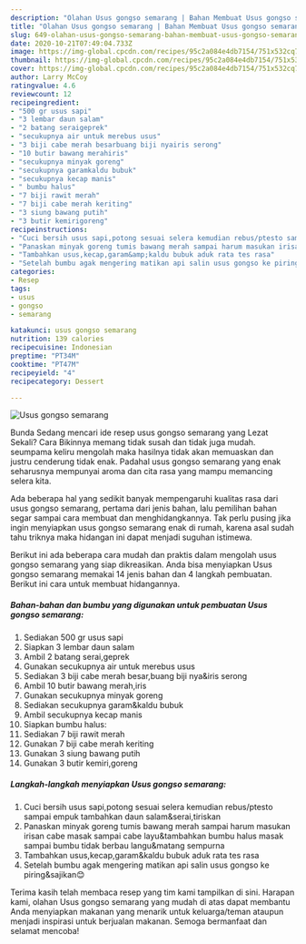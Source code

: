 ```yaml
---
description: "Olahan Usus gongso semarang | Bahan Membuat Usus gongso semarang Yang Menggugah Selera"
title: "Olahan Usus gongso semarang | Bahan Membuat Usus gongso semarang Yang Menggugah Selera"
slug: 649-olahan-usus-gongso-semarang-bahan-membuat-usus-gongso-semarang-yang-menggugah-selera
date: 2020-10-21T07:49:04.733Z
image: https://img-global.cpcdn.com/recipes/95c2a084e4db7154/751x532cq70/usus-gongso-semarang-foto-resep-utama.jpg
thumbnail: https://img-global.cpcdn.com/recipes/95c2a084e4db7154/751x532cq70/usus-gongso-semarang-foto-resep-utama.jpg
cover: https://img-global.cpcdn.com/recipes/95c2a084e4db7154/751x532cq70/usus-gongso-semarang-foto-resep-utama.jpg
author: Larry McCoy
ratingvalue: 4.6
reviewcount: 12
recipeingredient:
- "500 gr usus sapi"
- "3 lembar daun salam"
- "2 batang seraigeprek"
- "secukupnya air untuk merebus usus"
- "3 biji cabe merah besarbuang biji nyairis serong"
- "10 butir bawang merahiris"
- "secukupnya minyak goreng"
- "secukupnya garamkaldu bubuk"
- "secukupnya kecap manis"
- " bumbu halus"
- "7 biji rawit merah"
- "7 biji cabe merah keriting"
- "3 siung bawang putih"
- "3 butir kemirigoreng"
recipeinstructions:
- "Cuci bersih usus sapi,potong sesuai selera kemudian rebus/ptesto sampai empuk tambahkan daun salam&amp;serai,tiriskan"
- "Panaskan minyak goreng tumis bawang merah sampai harum masukan irisan cabe masak sampai cabe layu&amp;tambahkan bumbu halus masak sampai bumbu tidak berbau langu&amp;matang sempurna"
- "Tambahkan usus,kecap,garam&amp;kaldu bubuk aduk rata tes rasa"
- "Setelah bumbu agak mengering matikan api salin usus gongso ke piring&amp;sajikan😊"
categories:
- Resep
tags:
- usus
- gongso
- semarang

katakunci: usus gongso semarang 
nutrition: 139 calories
recipecuisine: Indonesian
preptime: "PT34M"
cooktime: "PT47M"
recipeyield: "4"
recipecategory: Dessert

---
```



![Usus gongso semarang](https://img-global.cpcdn.com/recipes/95c2a084e4db7154/751x532cq70/usus-gongso-semarang-foto-resep-utama.jpg)

Bunda Sedang mencari ide resep usus gongso semarang yang Lezat Sekali? Cara Bikinnya memang tidak susah dan tidak juga mudah. seumpama keliru mengolah maka hasilnya tidak akan memuaskan dan justru cenderung tidak enak. Padahal usus gongso semarang yang enak seharusnya mempunyai aroma dan cita rasa yang mampu memancing selera kita.



Ada beberapa hal yang sedikit banyak mempengaruhi kualitas rasa dari usus gongso semarang, pertama dari jenis bahan, lalu pemilihan bahan segar sampai cara membuat dan menghidangkannya. Tak perlu pusing jika ingin menyiapkan usus gongso semarang enak di rumah, karena asal sudah tahu triknya maka hidangan ini dapat menjadi suguhan istimewa.


Berikut ini ada beberapa cara mudah dan praktis dalam mengolah usus gongso semarang yang siap dikreasikan. Anda bisa menyiapkan Usus gongso semarang memakai 14 jenis bahan dan 4 langkah pembuatan. Berikut ini cara untuk membuat hidangannya.

<!--inarticleads1-->

##### Bahan-bahan dan bumbu yang digunakan untuk pembuatan Usus gongso semarang:

1. Sediakan 500 gr usus sapi
1. Siapkan 3 lembar daun salam
1. Ambil 2 batang serai,geprek
1. Gunakan secukupnya air untuk merebus usus
1. Sediakan 3 biji cabe merah besar,buang biji nya&amp;iris serong
1. Ambil 10 butir bawang merah,iris
1. Gunakan secukupnya minyak goreng
1. Sediakan secukupnya garam&amp;kaldu bubuk
1. Ambil secukupnya kecap manis
1. Siapkan  bumbu halus:
1. Sediakan 7 biji rawit merah
1. Gunakan 7 biji cabe merah keriting
1. Gunakan 3 siung bawang putih
1. Gunakan 3 butir kemiri,goreng




<!--inarticleads2-->

##### Langkah-langkah menyiapkan Usus gongso semarang:

1. Cuci bersih usus sapi,potong sesuai selera kemudian rebus/ptesto sampai empuk tambahkan daun salam&amp;serai,tiriskan
1. Panaskan minyak goreng tumis bawang merah sampai harum masukan irisan cabe masak sampai cabe layu&amp;tambahkan bumbu halus masak sampai bumbu tidak berbau langu&amp;matang sempurna
1. Tambahkan usus,kecap,garam&amp;kaldu bubuk aduk rata tes rasa
1. Setelah bumbu agak mengering matikan api salin usus gongso ke piring&amp;sajikan😊




Terima kasih telah membaca resep yang tim kami tampilkan di sini. Harapan kami, olahan Usus gongso semarang yang mudah di atas dapat membantu Anda menyiapkan makanan yang menarik untuk keluarga/teman ataupun menjadi inspirasi untuk berjualan makanan. Semoga bermanfaat dan selamat mencoba!
